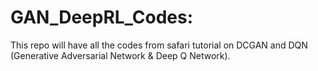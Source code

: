 # GAN_DeepRL_Codes:

This repo will have all the codes from safari tutorial on DCGAN and DQN (Generative Adversarial Network & Deep Q Network).
